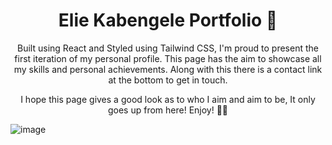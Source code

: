 <h1 align="center">  Elie Kabengele Portfolio 🎨</h1>

<p align="center">
  Built using React and Styled using Tailwind CSS, I'm proud to present the first iteration of my personal profile. This page has the aim to showcase all my skills and     personal achievements. Along with this there is a contact link at the bottom to get in touch. 
</p>

<p align="center">
  I hope this page gives a good look as to who I aim and aim to be, It only goes up from here! Enjoy! 👊🏾
</p>

![image](https://user-images.githubusercontent.com/76502588/208776492-244b8c3d-fdc8-42c1-92d7-a0a0bc0020d3.png)
